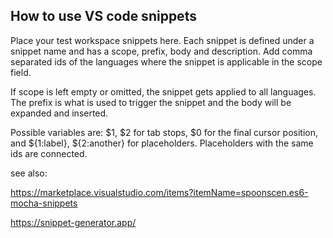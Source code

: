 
## How to use VS code snippets
Place your test workspace snippets here. Each snippet is defined under a snippet name and has a scope, prefix, body and 
description. Add comma separated ids of the languages where the snippet is applicable in the scope field. 

If scope is left empty or omitted, the snippet gets applied to all languages. The prefix is what is 
used to trigger the snippet and the body will be expanded and inserted. 

Possible variables are: $1, $2 for tab stops, $0 for the final cursor position, and ${1:label}, ${2:another} for placeholders. 
Placeholders with the same ids are connected.

see also:

https://marketplace.visualstudio.com/items?itemName=spoonscen.es6-mocha-snippets

https://snippet-generator.app/
